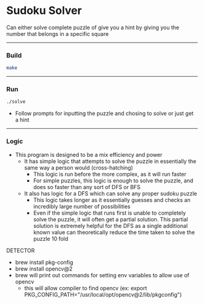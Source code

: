 # Sudoku Solver

Can either solve complete puzzle of give you a hint by giving you the number that belongs in a specific square

---

### Build
```bash
make
```

---

### Run
```bash
./solve
```

- Follow prompts for inputting the puzzle and chosing to solve or just get a hint

---

### Logic
- This program is designed to be a mix efficiency and power
	* It has simple logic that attempts to solve the puzzle in essentially the same way a person would (cross-hatching) 
		* This logic is run before the more complex, as it will run faster
		* For simple puzzles, this logic is enough to solve the puzzle, and does so faster than any sort of DFS or BFS
	* It also has logic for a DFS which can solve any proper sudoku puzzle
		* This logic takes longer as it essentially guesses and checks an incredibly large number of possibilities 
		* Even if the simple logic that runs first is unable to completely solve the puzzle, it will often get a partial solution. This partial solution is extremely helpful for the DFS as a single additional known value can theoretically reduce the time taken to solve the puzzle 10 fold



DETECTOR
- brew install pkg-config
- brew install opencv@2
- brew will print out commands for setting env variables to allow use of opencv
	- this will allow compiler to find opencv (ex: export PKG_CONFIG_PATH="/usr/local/opt/opencv@2/lib/pkgconfig")